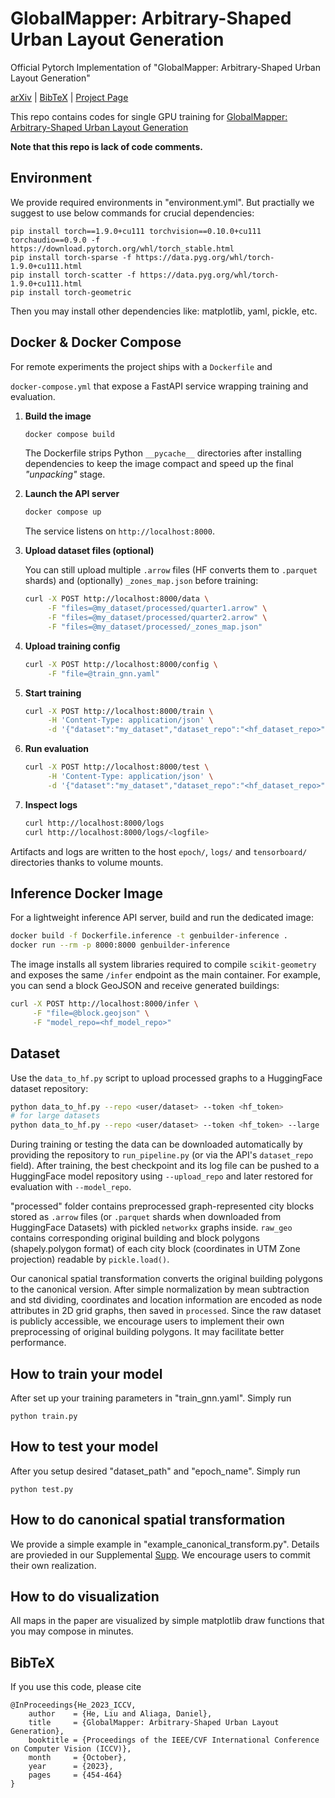 # GlobalMapper: Arbitrary-Shaped Urban Layout Generation
Official Pytorch Implementation of "GlobalMapper: Arbitrary-Shaped Urban Layout Generation"

[arXiv](https://arxiv.org/abs/2307.09693) | [BibTeX](#bibtex) | [Project Page](https://arking1995.github.io/GlobalMapper/)

This repo contains codes for single GPU training for 
[GlobalMapper: Arbitrary-Shaped Urban Layout Generation](https://arxiv.org/pdf/2307.09693.pdf)

**Note that this repo is lack of code comments.**

## Environment
We provide required environments in "environment.yml". But practially we suggest to use below commands for crucial dependencies:
```
pip install torch==1.9.0+cu111 torchvision==0.10.0+cu111 torchaudio==0.9.0 -f https://download.pytorch.org/whl/torch_stable.html
pip install torch-sparse -f https://data.pyg.org/whl/torch-1.9.0+cu111.html
pip install torch-scatter -f https://data.pyg.org/whl/torch-1.9.0+cu111.html
pip install torch-geometric
```
Then you may install other dependencies like: matplotlib, yaml, pickle, etc.

## Docker & Docker Compose

For remote experiments the project ships with a `Dockerfile` and

`docker-compose.yml` that expose a FastAPI service wrapping training and
evaluation.

1. **Build the image**

   ```bash
   docker compose build
   ```

   The Dockerfile strips Python `__pycache__` directories after installing
   dependencies to keep the image compact and speed up the final
   *"unpacking"* stage.

2. **Launch the API server**

   ```bash
   docker compose up
   ```

   The service listens on `http://localhost:8000`.

3. **Upload dataset files (optional)**

   You can still upload multiple `.arrow` files (HF converts them to `.parquet` shards) and (optionally) `_zones_map.json` before training:

   ```bash
   curl -X POST http://localhost:8000/data \
        -F "files=@my_dataset/processed/quarter1.arrow" \
        -F "files=@my_dataset/processed/quarter2.arrow" \
        -F "files=@my_dataset/processed/_zones_map.json"
   ```

4. **Upload training config**

   ```bash
   curl -X POST http://localhost:8000/config \
        -F "file=@train_gnn.yaml"
   ```

5. **Start training**

   ```bash
   curl -X POST http://localhost:8000/train \
        -H 'Content-Type: application/json' \
        -d '{"dataset":"my_dataset","dataset_repo":"<hf_dataset_repo>","upload_repo":"<hf_model_repo>","config":"train_gnn.yaml","hf_token":"<token>"}'
   ```

6. **Run evaluation**

   ```bash
   curl -X POST http://localhost:8000/test \
        -H 'Content-Type: application/json' \
        -d '{"dataset":"my_dataset","dataset_repo":"<hf_dataset_repo>","model_repo":"<hf_model_repo>","config":"train_gnn.yaml","hf_token":"<token>"}'
   ```

7. **Inspect logs**

   ```bash
   curl http://localhost:8000/logs
   curl http://localhost:8000/logs/<logfile>
   ```

Artifacts and logs are written to the host `epoch/`, `logs/` and
`tensorboard/` directories thanks to volume mounts.

## Inference Docker Image

For a lightweight inference API server, build and run the dedicated image:

```bash
docker build -f Dockerfile.inference -t genbuilder-inference .
docker run --rm -p 8000:8000 genbuilder-inference
```

The image installs all system libraries required to compile
`scikit-geometry` and exposes the same `/infer` endpoint as the main
container. For example, you can send a block GeoJSON and receive generated
buildings:

```bash
curl -X POST http://localhost:8000/infer \
     -F "file=@block.geojson" \
     -F "model_repo=<hf_model_repo>"
```



## Dataset
Use the `data_to_hf.py` script to upload processed graphs to a HuggingFace dataset repository:

```bash
python data_to_hf.py --repo <user/dataset> --token <hf_token>
# for large datasets
python data_to_hf.py --repo <user/dataset> --token <hf_token> --large
```

During training or testing the data can be downloaded automatically by providing the repository to `run_pipeline.py` (or via the API's `dataset_repo` field). After training, the best checkpoint and its log file can be pushed to a HuggingFace model repository using `--upload_repo` and later restored for evaluation with `--model_repo`.

"processed" folder contains preprocessed graph-represented city blocks stored as `.arrow` files (or `.parquet` shards when downloaded from HuggingFace Datasets) with pickled `networkx` graphs inside. `raw_geo` contains corresponding original building and block polygons (shapely.polygon format) of each city block (coordinates in UTM Zone projection) readable by `pickle.load()`.

Our canonical spatial transformation converts the original building polygons to the canonical version. After simple normalization by mean subtraction and std dividing, coordinates and location information are encoded as node attributes in 2D grid graphs, then saved in `processed`. Since the raw dataset is publicly accessible, we encourage users to implement their own preprocessing of original building polygons. It may facilitate better performance.


## How to train your model
After set up your training parameters in "train_gnn.yaml". Simply run
```
python train.py
```


## How to test your model
After you setup desired "dataset_path" and "epoch_name". Simply run
```
python test.py
```

## How to do canonical spatial transformation
We provide a simple example in "example_canonical_transform.py". Details are provieded in our Supplemental [Supp](https://openaccess.thecvf.com/content/ICCV2023/supplemental/He_GlobalMapper_Arbitrary-Shaped_Urban_ICCV_2023_supplemental.pdf). We encourage users to commit their own realization.


## How to do visualization
All maps in the paper are visualized by simple matplotlib draw functions that you may compose in minutes.


## BibTeX

If you use this code, please cite
```text
@InProceedings{He_2023_ICCV,
    author    = {He, Liu and Aliaga, Daniel},
    title     = {GlobalMapper: Arbitrary-Shaped Urban Layout Generation},
    booktitle = {Proceedings of the IEEE/CVF International Conference on Computer Vision (ICCV)},
    month     = {October},
    year      = {2023},
    pages     = {454-464}
}
```

